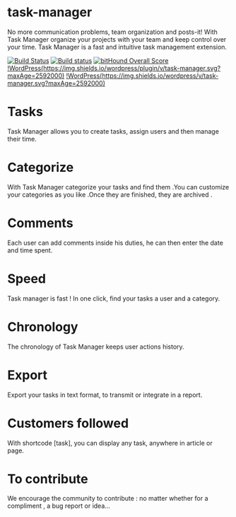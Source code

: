 # task-manager

No more communication problems, team organization and posts-it!
With Task Manager organize your projects with your team and keep control over your time.
Task Manager is a fast and intuitive task management extension.

[![Build Status](https://img.shields.io/travis/Eoxia/task-manager/master.svg?label=Linux)](https://travis-ci.org/Eoxia/task-manager)
[![Build status](https://ci.appveyor.com/api/projects/status/6r0poqodskk8tdv2?svg=true)](https://ci.appveyor.com/project/jimmyeoxia/task-manager)
[![bitHound Overall Score](https://www.bithound.io/github/Eoxia/task-manager/badges/score.svg)](https://www.bithound.io/github/Eoxia/task-manager)
[!WordPress(https://img.shields.io/wordpress/plugin/v/task-manager.svg?maxAge=2592000)]()
[!WordPress(https://img.shields.io/wordpress/v/task-manager.svg?maxAge=2592000)]()

# Tasks
Task Manager allows you to create tasks, assign users and then manage their time.

# Categorize
With Task Manager categorize your tasks and find them .You can customize your categories as you like .Once they are finished, they are archived .

# Comments
Each user can add comments inside his duties, he can then enter the date and time spent.

# Speed
Task manager is fast ! In one click, find your tasks a user and a category.

# Chronology
The chronology of Task Manager keeps user actions history.

# Export
Export your tasks in text format, to transmit or integrate in a report.

# Customers followed
With shortcode [task], you can display any task, anywhere in article or page.

# To contribute
We encourage the community to contribute : no matter whether for a compliment , a bug report or idea...
